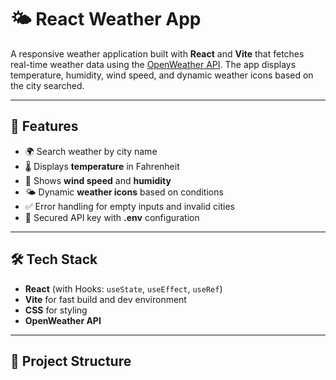 # 🌤 React Weather App

A responsive weather application built with **React** and **Vite** that fetches real-time weather data using the [OpenWeather API](https://openweathermap.org/). The app displays temperature, humidity, wind speed, and dynamic weather icons based on the city searched.

---

## 🚀 **Features**
- 🌍 Search weather by city name
- 🌡 Displays **temperature** in Fahrenheit
- 💨 Shows **wind speed** and **humidity**
- 🌤 Dynamic **weather icons** based on conditions
- ✅ Error handling for empty inputs and invalid cities
- 🔐 Secured API key with **.env** configuration

---

## 🛠 **Tech Stack**
- **React** (with Hooks: `useState`, `useEffect`, `useRef`)
- **Vite** for fast build and dev environment
- **CSS** for styling
- **OpenWeather API**

---

## 📂 **Project Structure**